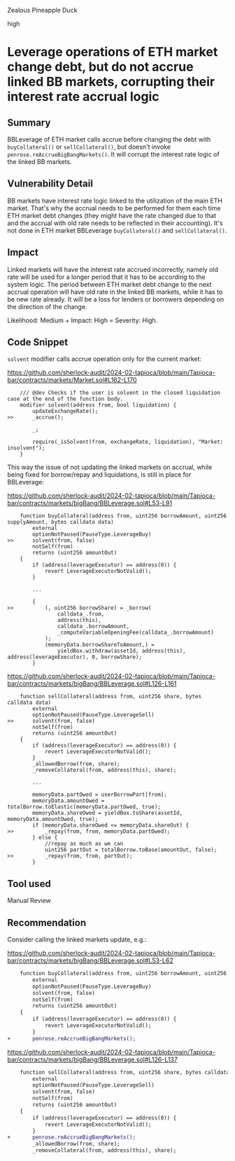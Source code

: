 Zealous Pineapple Duck

high

# Leverage operations of ETH market change debt, but do not accrue linked BB markets, corrupting their interest rate accrual logic

## Summary

BBLeverage of ETH market calls accrue before changing the debt with `buyCollateral()` or `sellCollateral()`, but doesn't invoke `penrose.reAccrueBigBangMarkets()`. It will corrupt the interest rate logic of the linked BB markets.

## Vulnerability Detail

BB markets have interest rate logic linked to the utilization of the main ETH market. That's why the accrual needs to be performed for them each time ETH market debt changes (they might have the rate changed due to that and the accrual with old rate needs to be reflected in their accounting). It's not done in ETH market BBLeverage `buyCollateral()` and `sellCollateral()`.

## Impact

Linked markets will have the interest rate accrued incorrectly, namely old rate will be used for a longer period that it has to be according to the system logic. The period between ETH market debt change to the next accrual operation will have old rate in the linked BB markets, while it has to be new rate already. It will be a loss for lenders or borrowers depending on the direction of the change.

Likelihood: Medium + Impact: High = Severity: High.

## Code Snippet

`solvent` modifier calls accrue operation only for the current market:

https://github.com/sherlock-audit/2024-02-tapioca/blob/main/Tapioca-bar/contracts/markets/Market.sol#L162-L170

```solidity
    /// @dev Checks if the user is solvent in the closed liquidation case at the end of the function body.
    modifier solvent(address from, bool liquidation) {
        updateExchangeRate();
>>      _accrue();

        _;

        require(_isSolvent(from, exchangeRate, liquidation), "Market: insolvent");
    }
```

This way the issue of not updating the linked markets on accrual, while being fixed for borrow/repay and liquidations, is still in place for BBLeverage:

https://github.com/sherlock-audit/2024-02-tapioca/blob/main/Tapioca-bar/contracts/markets/bigBang/BBLeverage.sol#L53-L91

```solidity
    function buyCollateral(address from, uint256 borrowAmount, uint256 supplyAmount, bytes calldata data)
        external
        optionNotPaused(PauseType.LeverageBuy)
>>      solvent(from, false)
        notSelf(from)
        returns (uint256 amountOut)
    {
        if (address(leverageExecutor) == address(0)) {
            revert LeverageExecutorNotValid();
        }

        ...

        {
>>          (, uint256 borrowShare) = _borrow(
                calldata_.from,
                address(this),
                calldata_.borrowAmount,
                _computeVariableOpeningFee(calldata_.borrowAmount)
            );
            (memoryData.borrowShareToAmount,) =
                yieldBox.withdraw(assetId, address(this), address(leverageExecutor), 0, borrowShare);
        }
```

https://github.com/sherlock-audit/2024-02-tapioca/blob/main/Tapioca-bar/contracts/markets/bigBang/BBLeverage.sol#L126-L161

```solidity
    function sellCollateral(address from, uint256 share, bytes calldata data)
        external
        optionNotPaused(PauseType.LeverageSell)
>>      solvent(from, false)
        notSelf(from)
        returns (uint256 amountOut)
    {
        if (address(leverageExecutor) == address(0)) {
            revert LeverageExecutorNotValid();
        }
        _allowedBorrow(from, share);
        _removeCollateral(from, address(this), share);

        ...

        memoryData.partOwed = userBorrowPart[from];
        memoryData.amountOwed = totalBorrow.toElastic(memoryData.partOwed, true);
        memoryData.shareOwed = yieldBox.toShare(assetId, memoryData.amountOwed, true);
        if (memoryData.shareOwed <= memoryData.shareOut) {
>>          _repay(from, from, memoryData.partOwed);
        } else {
            //repay as much as we can
            uint256 partOut = totalBorrow.toBase(amountOut, false);
>>          _repay(from, from, partOut);
        }
```

## Tool used

Manual Review

## Recommendation

Consider calling the linked markets update, e.g.:

https://github.com/sherlock-audit/2024-02-tapioca/blob/main/Tapioca-bar/contracts/markets/bigBang/BBLeverage.sol#L53-L62

```diff
    function buyCollateral(address from, uint256 borrowAmount, uint256 supplyAmount, bytes calldata data)
        external
        optionNotPaused(PauseType.LeverageBuy)
        solvent(from, false)
        notSelf(from)
        returns (uint256 amountOut)
    {
        if (address(leverageExecutor) == address(0)) {
            revert LeverageExecutorNotValid();
        }
+       penrose.reAccrueBigBangMarkets();
```

https://github.com/sherlock-audit/2024-02-tapioca/blob/main/Tapioca-bar/contracts/markets/bigBang/BBLeverage.sol#L126-L137

```diff
    function sellCollateral(address from, uint256 share, bytes calldata data)
        external
        optionNotPaused(PauseType.LeverageSell)
        solvent(from, false)
        notSelf(from)
        returns (uint256 amountOut)
    {
        if (address(leverageExecutor) == address(0)) {
            revert LeverageExecutorNotValid();
        }
+       penrose.reAccrueBigBangMarkets();
        _allowedBorrow(from, share);
        _removeCollateral(from, address(this), share);
```